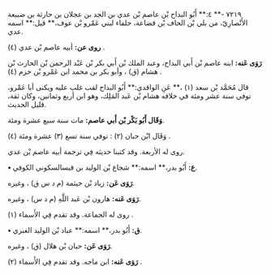 ٧٢١٩ -** ٤:** أَبُو البداح بْن عاصم بْن عدي بن الجد بن عجلان بن حارثة بن ضبيعة الأَنْصارِيّ، من بلي بْن الحاف بْن قضاعة، حلفاء لبني عَمْرو بْن عوف،** قيل:** اسمه عدي.

**روى عن:** أبيه عاصم بْن عدي (٤) .

**رَوَى عَنه:** ابنه عاصم بْن أَبي البداح، وعبد الملك بْن أَبي بكر بْن عَبْد الرحمن بْن الحارث بْن هشام (ق) ، وأبو بكر بن محمد ابن عَمْرو بْن حزم (٤) .

قال مُحَمَّد بْن سعد (١) ،** عَنِ الواقدي:** أَبُو البداح لقب غلب عليه ويكنى أبا عَمْرو، توفي سنة عشر ومئة في خلافه هشام بْن عَبد المَلِك، وهو ابن أربع وثمانين، وكان ثقة، قليل الحديث.

**وَقَال أَبُو بَكْر بْن أَبي عاصم:** مات سنة سبع عشرة ومئة.

وَقَال ابْن حبان (٢) : توفي سنة تسع (٣) عشرة ومئة (٤) .

روى له الأربعة. وقد كتبنا حديثه فِي ترجمة أبيه عاصم بْن عدي.

**• ع:** أَبُو بدر،** اسمه:** شجاع بْن الوليد بن قيسالسكوني الكوفي.

**رَوَى عَن:** زياد بْن خيثمة (م د س ق) ، وغيره.

**رَوَى عَنه:** هارون بْن عَبد اللَّهِ (م د س) ، وغيره.

روى له الجماعة. وقد تقدم فِي الأَسماء (١) .

**• ق:** أَبُو بدر،** اسمه:** عباد بْن الوليد الغبري.

**رَوَى عَن:** حبان بْن هلال (ق) ، وغيره.

**رَوَى عَنه:** ابن ماجه. وقد تقدم فِي الأَسماء (٢) .
